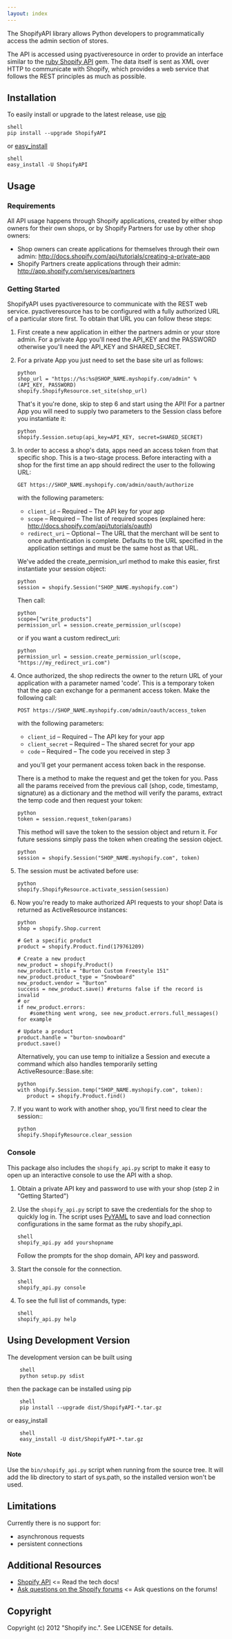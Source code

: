 ```yaml
---
layout: index
---
```


The ShopifyAPI library allows Python developers to programmatically access the admin section of stores.

The API is accessed using pyactiveresource in order to provide an interface similar to the [ruby Shopify API](https://github.com/shopify/shopify_api) gem. The data itself is sent as XML over HTTP to communicate with Shopify, which provides a web service that follows the REST principles as much as possible.

## Installation

To easily install or upgrade to the latest release, use
[pip](http://www.pip-installer.org/)

    shell
    pip install --upgrade ShopifyAPI

or [easy_install](http://packages.python.org/distribute/easy_install.html)

    shell
    easy_install -U ShopifyAPI

## Usage

### Requirements

All API usage happens through Shopify applications, created by either shop owners for their own shops, or by Shopify Partners for use by other shop owners:

* Shop owners can create applications for themselves through their own admin: <http://docs.shopify.com/api/tutorials/creating-a-private-app>
* Shopify Partners create applications through their admin: <http://app.shopify.com/services/partners>

### Getting Started

ShopifyAPI uses pyactiveresource to communicate with the REST web service. pyactiveresource has to be configured with a fully authorized URL of a particular store first. To obtain that URL you can follow these steps:

1.  First create a new application in either the partners admin or your store admin. For a private App you'll need the API_KEY and the PASSWORD otherwise you'll need the API_KEY and SHARED_SECRET.

2.  For a private App you just need to set the base site url as
    follows:

        python
        shop_url = "https://%s:%s@SHOP_NAME.myshopify.com/admin" % (API_KEY, PASSWORD)
        shopify.ShopifyResource.set_site(shop_url)
          
     That's it you're done, skip to step 6 and start using the API! For a partner App you will need to supply two parameters to the      Session class before you instantiate it:
     
        python
        shopify.Session.setup(api_key=API_KEY, secret=SHARED_SECRET)

3.  In order to access a shop's data, apps need an access token from that specific shop. This is a two-stage process. Before interacting with a shop for the first time an app should redirect the user to the following URL:

        GET https://SHOP_NAME.myshopify.com/admin/oauth/authorize

    with the following parameters:

    * `client_id` – Required – The API key for your app
    * `scope` – Required – The list of required scopes (explained here: http://docs.shopify.com/api/tutorials/oauth)
    * `redirect_uri` – Optional – The URL that the merchant will be sent to once authentication is complete. Defaults to the URL specified in the application settings and must be the same host as that URL.
    
    We've added the create_permision_url method to make this easier, first instantiate your session object:
    
        python
        session = shopify.Session("SHOP_NAME.myshopify.com")
       
    Then call:

        python
        scope=["write_products"]
        permission_url = session.create_permission_url(scope)
        
    or if you want a custom redirect_uri:
    
        python
        permission_url = session.create_permission_url(scope, "https://my_redirect_uri.com")
    
4.  Once authorized, the shop redirects the owner to the return URL of your application with a parameter named 'code'. This is a temporary token that the app can exchange for a permanent access token. Make the following call:

        POST https://SHOP_NAME.myshopify.com/admin/oauth/access_token

    with the following parameters:

    * `client_id` – Required – The API key for your app
    * `client_secret` – Required – The shared secret for your app
    * `code` – Required – The code you received in step 3
    
    and you'll get your permanent access token back in the response.

    There is a method to make the request and get the token for you. Pass all the params received from the previous call (shop, code, timestamp, signature) as a dictionary and the method will verify the params, extract the temp code and then request your token:

        python
        token = session.request_token(params)
    
    This method will save the token to the session object and return it. For future sessions simply pass the token when creating the session object.

        python
        session = shopify.Session("SHOP_NAME.myshopify.com", token)
    
5.  The session must be activated before use:

        python
        shopify.ShopifyResource.activate_session(session)
    
6.  Now you're ready to make authorized API requests to your shop!
    Data is returned as ActiveResource instances:

        python
        shop = shopify.Shop.current

        # Get a specific product
        product = shopify.Product.find(179761209)

        # Create a new product
        new_product = shopify.Product()
        new_product.title = "Burton Custom Freestyle 151"
        new_product.product_type = "Snowboard"
        new_product.vendor = "Burton"
        success = new_product.save() #returns false if the record is invalid
        # or
        if new_product.errors:
            #something went wrong, see new_product.errors.full_messages() for example

        # Update a product
        product.handle = "burton-snowboard"
        product.save()
    
    Alternatively, you can use temp to initialize a Session and execute a command which also handles temporarily setting ActiveResource::Base.site:

        python
        with shopify.Session.temp("SHOP_NAME.myshopify.com", token):
           product = shopify.Product.find()
     
7.  If you want to work with another shop, you'll first need to clear the session::

        python
        shopify.ShopifyResource.clear_session
     
### Console

This package also includes the `shopify_api.py` script to make it easy to open up an interactive console to use the API with a shop.

1.  Obtain a private API key and password to use with your shop (step 2 in "Getting Started")

2.  Use the `shopify_api.py` script to save the credentials for the shop to quickly log in. The script uses [PyYAML](http://pyyaml.org/) to save and load connection configurations in the same format as the ruby shopify\_api.

        shell
        shopify_api.py add yourshopname
    
    Follow the prompts for the shop domain, API key and password.

3.  Start the console for the connection.

        shell
        shopify_api.py console
    
4.  To see the full list of commands, type:

        shell
        shopify_api.py help
    
## Using Development Version

The development version can be built using

        shell
        python setup.py sdist

then the package can be installed using pip

        shell
        pip install --upgrade dist/ShopifyAPI-*.tar.gz

or easy_install

        shell
        easy_install -U dist/ShopifyAPI-*.tar.gz

#### Note
Use the `bin/shopify_api.py` script when running from the source tree. It will add the lib directory to start of sys.path, so the installed version won't be used. 

## Limitations

Currently there is no support for:

* asynchronous requests
* persistent connections

## Additional Resources

* [Shopify API](http://api.shopify.com) <= Read the tech docs!
* [Ask questions on the Shopify forums](http://ecommerce.shopify.com/c/shopify-apis-and-technology) <= Ask questions on the forums!

## Copyright

Copyright (c) 2012 "Shopify inc.". See LICENSE for details.
